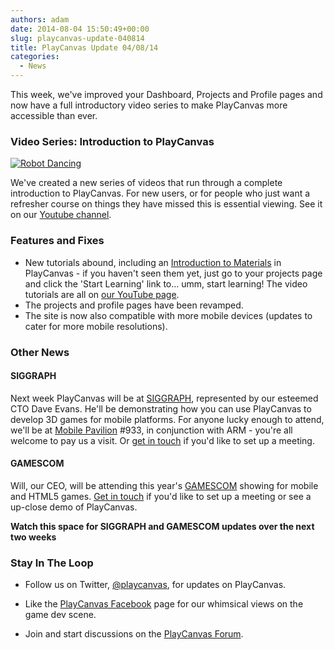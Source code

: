 ```yaml
---
authors: adam
date: 2014-08-04 15:50:49+00:00
slug: playcanvas-update-040814
title: PlayCanvas Update 04/08/14
categories:
  - News
---
```


This week, we've improved your Dashboard, Projects and Profile pages and now have a full introductory video series to make PlayCanvas more accessible than ever.

### Video Series: Introduction to PlayCanvas

[![Robot Dancing](/img/Robot-Dance.jpg)](https://www.youtube.com/playlist?list=PL0KdXFF26E4Azwcu1WabxGwJaPgKuc927)

We've created a new series of videos that run through a complete introduction to PlayCanvas. For new users, or for people who just want a refresher course on things they have missed this is essential viewing. See it on our [Youtube channel](https://www.youtube.com/playlist?list=PL0KdXFF26E4Azwcu1WabxGwJaPgKuc927).

### Features and Fixes

- New tutorials abound, including an [Introduction to Materials](https://developer.playcanvas.com/tutorials/basic-materials/) in PlayCanvas - if you haven't seen them yet, just go to your projects page and click the 'Start Learning' link to... umm, start learning! The video tutorials are all on [our YouTube page](https://www.youtube.com/user/playcanvas).
- The projects and profile pages have been revamped.
- The site is now also compatible with more mobile devices (updates to cater for more mobile resolutions).

### Other News

#### SIGGRAPH

Next week PlayCanvas will be at [SIGGRAPH](http://s2014.siggraph.org/), represented by our esteemed CTO Dave Evans. He'll be demonstrating how you can use PlayCanvas to develop 3D games for mobile platforms. For anyone lucky enough to attend, we'll be at [Mobile Pavilion](http://s2014.siggraph.org/exhibitors-advertisers/siggraph-2014-mobile-pavilion) #933, in conjunction with ARM - you're all welcome to pay us a visit. Or [get in touch](mailto:info@playcanvas.com) if you'd like to set up a meeting.

#### GAMESCOM

Will, our CEO, will be attending this year's [GAMESCOM](https://www.gamescom.global/) showing for mobile and HTML5 games. [Get in touch](mailto:info@playcanvas.com) if you'd like to set up a meeting or see a up-close demo of PlayCanvas.

**Watch this space for SIGGRAPH and GAMESCOM updates over the next two weeks**

### Stay In The Loop

- Follow us on Twitter, [@playcanvas](https://twitter.com/playcanvas), for updates on PlayCanvas.

- Like the [PlayCanvas Facebook](https://facebook.com/playcanvas) page for our whimsical views on the game dev scene.

- Join and start discussions on the [PlayCanvas Forum](https://forum.playcanvas.com/).
